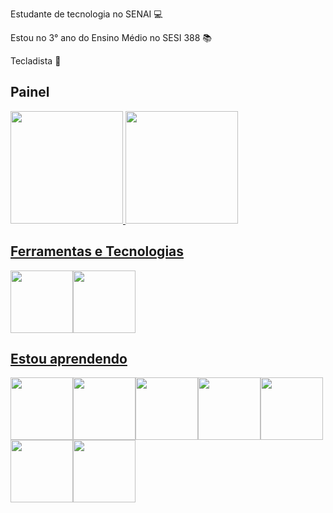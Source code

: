 
Estudante de tecnologia no SENAI 💻

Estou no 3° ano do Ensino Médio no SESI 388 📚

Tecladista 🎹

## Painel 

<div> 
  <a href="https://github.com/Livya-Oliveira"> 
    <img height="180em" src="https://github-readme-stats.vercel.app/api/top-langs/?username=Livya-Oliveira&layout=compact&langs_count=7&theme=dracula"/> <img height="180em" src="https://github-readme-stats.vercel.app/api?username=Livya-Oliveira&show_icons=true&theme=dracula&include_all_commits=true&count_private=true"/>
</div>
  
## Ferramentas e Tecnologias

<img src="https://cdn.jsdelivr.net/gh/devicons/devicon/icons/github/github-original.svg" width="100" height="100"/><img src="https://cdn.jsdelivr.net/gh/devicons/devicon/icons/vscode/vscode-original.svg" width="100" height="100"/>

## Estou aprendendo
<img src="https://cdn.jsdelivr.net/gh/devicons/devicon/icons/html5/html5-original-wordmark.svg" width="100" height="100"/><img src="https://cdn.jsdelivr.net/gh/devicons/devicon/icons/css3/css3-original-wordmark.svg" width="100" height="100"/><img src="https://cdn.jsdelivr.net/gh/devicons/devicon@latest/icons/java/java-original-wordmark.svg" width="100" height="100"/><img src="https://cdn.jsdelivr.net/gh/devicons/devicon@latest/icons/javascript/javascript-original.svg" width="100" height="100"/><img src="https://cdn.jsdelivr.net/gh/devicons/devicon@latest/icons/kotlin/kotlin-original.svg" width="100" height="100"/><img src="https://cdn.jsdelivr.net/gh/devicons/devicon@latest/icons/androidstudio/androidstudio-original-wordmark.svg" width="100" height="100"/><img src="https://cdn.jsdelivr.net/gh/devicons/devicon@latest/icons/mysql/mysql-original-wordmark.svg" width="100" height="100"/>
